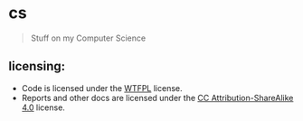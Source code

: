 
# cs

> Stuff on my Computer Science


## licensing:

* Code is licensed under the [WTFPL](http://wtfpl.net/) license.
* Reports and other docs are licensed under the [CC Attribution-ShareAlike 4.0](http://creativecommons.org/licenses/by-sa/4.0/) license.
